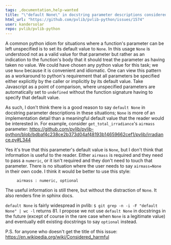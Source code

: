 ```yaml
---
tags: ,documentation,help-wanted
title: "\"default None\" in docstring parameter descriptions considered harmful"
html_url: "https://github.com/pvlib/pvlib-python/issues/1574"
user: kandersolar
repo: pvlib/pvlib-python
---
```


A common python idiom for situations where a function's parameter can be left unspecified is to set its default value to `None`.  In this usage `None` is understood not as a valid value for that parameter but rather as an indication to the function's body that it should treat the parameter as having taken no value.  We could have chosen any python value for this task; we use `None` because it is convenient and idiomatic.  One can view this pattern as a workaround to python's requirement that all parameters be specified either explicitly by the caller or implicitly by its default value.  Take Javascript as a point of comparison, where unspecified parameters are automatically set to `undefined` without the function signature having to specify that default value.

As such, I don't think there is a good reason to say `default None` in docstring parameter descriptions in these situations; `None` is more of an implementation detail than a meaningful default value that the reader would be interested in.  For example, consider `get_total_irradiance`'s `airmass` parameter:
https://github.com/pvlib/pvlib-python/blob/bdbaf4c238ce2b373d04af48193b14659662cef1/pvlib/irradiance.py#L344

Yes it's true that this parameter's default value is `None`, but I don't think that information is useful to the reader.  Either `airmass` is required and they need to pass a `numeric`, or it isn't required and they don't need to touch that parameter.  There is no situation where the user needs to say `airmass=None` in their own code.  I think it would be better to use this style:

```
     airmass : numeric, optional
```
The useful information is still there, but without the distraction of `None`.  It also renders fine in sphinx docs.

`default None` is fairly widespread in pvlib: `$ git grep -n -i -F "default None" | wc -l` returns 81.  I propose we not use `default None` in docstrings in the future (except of course in the rare case when `None` is a legitimate value) and eventually edit existing docstrings to say `optional` instead.

P.S. for anyone who doesn't get the title of this issue: https://en.wikipedia.org/wiki/Considered_harmful